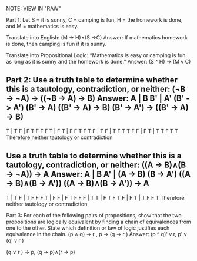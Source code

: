 NOTE: VIEW IN "RAW"

Part 1:
Let S = it is sunny, C = camping is fun, H = the homework is done, and M = mathematics is easy.

Translate into English: (M → H)∧(S →C)
Answer: If mathematics homework is done, then camping is fun if it is sunny.
 
Translate into Propositional Logic: “Mathematics is easy or camping is fun, as long as it is sunny and the homework is done.”
Answer: (S ^ H) -> (M v C)
 
Part 2:
Use a truth table to determine whether this is a tautology, contradiction, or neither: (¬B → ¬A) → ((¬B → A) → B)
Answer:
A |	B	  B' |	 A'	  (B' -> A')   (B' -> A)   ((B' -> A) -> B)   (B' -> A') -> ((B' -> A) -> B)
---------------------------------------------------------------------------------------------
T |	T	  F  |	 F	       T	           F	              F	                       F
T |	F	  T  | 	F	       F	           T	              F	                       T
F |	T	  F  |	 T	       F	           T	              T	                       F
F |	F	  T  |	 T	       T	           F	              T	                       T
Therefore neither tautology or contradiction
 
Use a truth table to determine whether this is a tautology, contradiction, or neither: ((A → B)∧(B → ¬A)) → A
Answer:
A | B	  A'	| (A → B)	  (B → A')  	((A → B)∧(B → A'))   ((A → B)∧(B → A')) → A
---------------------------------------------------------------------------------------------
T | T	  F	 |    T	        F	              F                       F
T | F	  F	 |    F	        T	              F                       F
F | T	  T	 |    F	        T	              F                       T
F | F	  T	 |    T	        F	              F                       T
Therefore neither tautology or contradiction

Part 3:
For each of the following pairs of propositions, show that the
two propositions are logically equivalent by finding a chain of equivalences from one
to the other. State which definition or law of logic justifies each equivalence in the
chain.
(p ∧ q) → r , p → (q → r )
Answer:
(p ^ q)' v r, p' v (q' v r )

(q ∨ r ) → p, (q → p)∧(r → p)
